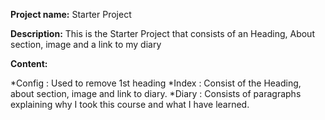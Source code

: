 **Project name:** Starter Project

**Description:** This is the Starter Project that consists of an Heading, About section, image and a link to my diary

**Content:**

 *Config : Used to remove 1st heading
 *Index : Consist of the Heading, about section, image and link to diary.
 *Diary : Consists of paragraphs explaining why I took this course and what I have learned.
